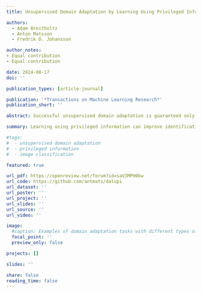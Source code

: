 ```yaml
---
title: Unsupervised Domain Adaptation by Learning Using Privileged Information

authors:
  - Adam Breitholtz
  - Anton Matsson
  - Fredrik D. Johansson

author_notes:
- Equal contribution
- Equal contribution

date: 2024-08-17
doi: ''

publication_types: [article-journal]

publication: '*Transactions on Machine Learning Research*'
publication_short: ''

abstract: Successful unsupervised domain adaptation is guaranteed only under strong assumptions such as covariate shift and overlap between input domains. The latter is often violated in high-dimensional applications like image classification which, despite this limitation, continues to serve as inspiration and benchmark for algorithm development. In this work, we show that training-time access to side information in the form of auxiliary variables can help relax restrictions on input variables and increase the sample efficiency of learning at the cost of collecting a richer variable set. As this information is assumed available only during training, not in deployment, we call this problem unsupervised domain adaptation by learning using privileged information (DALUPI). To solve this problem, we propose a simple two-stage learning algorithm, inspired by our analysis of the expected error in the target domain, and a practical end-to-end variant for image classification. We propose three evaluation tasks based on classification of entities in photos and anomalies in medical images with different types of available privileged information (binary attributes and single or multiple regions of interest). We demonstrate across these tasks that using privileged information in learning can reduce errors in domain transfer compared to baselines, be robust to spurious correlations in the source domain, and increase sample efficiency.

summary: Learning using privileged information can improve identification and sample efficiency in unsupervised domain adaptation.

#tags:
#  - unsupervised domain adaptation
#  - privileged information
#  - image classification

featured: true

url_pdf: https://openreview.net/forum?id=saV3MPH0kw
url_code: https://github.com/antmats/dalupi
url_dataset: ''
url_poster: ''
url_project: ''
url_slides: ''
url_source: ''
url_video: ''

image:
  #caption: Examples of domain adaptation tasks with different types of privileged information.
  focal_point: ''
  preview_only: false

projects: []

slides: ''

share: false
reading_time: false
---
```

